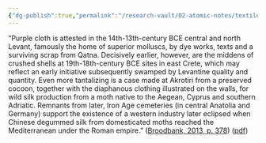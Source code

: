 ```yaml
---
{"dg-publish":true,"permalink":"/research-vault/02-atomic-notes/textile-and-dye-production-in-the-2nd-millennium-mediterranean/"}
---
```


“Purple cloth is attested in the 14th-13th-century BCE central and north Levant, famously the home of superior molluscs, by dye works, texts and a surviving scrap from Qatna. Decisively earlier, however, are the middens of crushed shells at 19th-18th-century BCE sites in east Crete, which may reflect an early initiative subsequently swamped by Levantine quality and quantity. Even more tantalizing is a case made at Akrotiri from a preserved cocoon, together with the diaphanous clothing illustrated on the walls, for wild silk production from a moth native to the Aegean, Cyprus and southern Adriatic. Remnants from later, Iron Age cemeteries (in central Anatolia and Germany) support the existence of a western industry later eclipsed when Chinese degummed silk from domesticated moths reached the Mediterranean under the Roman empire.” ([Broodbank, 2013, p. 378](zotero://select/library/items/IR54JIQG)) ([pdf](zotero://open-pdf/library/items/85K7BT2G?page=354&annotation=DDTNCJA4))